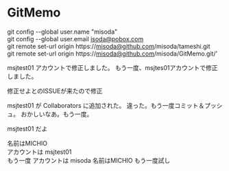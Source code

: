 # GitMemo

git config --global user.name "misoda"  
git config --global user.email isoda@pobox.com  
git remote set-url origin https://misoda@github.com/misoda/tameshi.git  
git remote set-url origin https://misoda@github.com/misoda/GitMemo.git/'  

msjtest01 アカウントで修正しました。
もう一度、msjtes01アカウントで修正しました。

修正せよとのISSUEが来たので修正

msjtest01 が Collaborators に追加された。
違った。もう一度コミット＆プッシュ。
おかしいなあ。もう一度。

msjtest01 だよ

名前はMICHIO  
アカウントは msjtest01  
もう一度
アカウントは misoda
名前はMICHIO
もう一度試し
